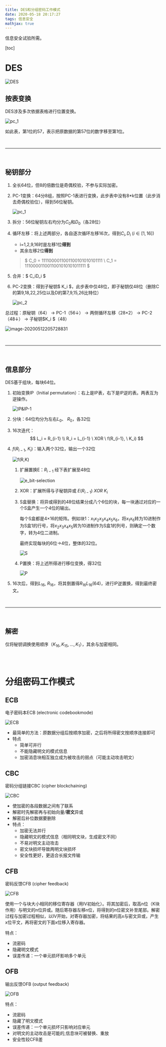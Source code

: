 ```yaml
---
title: DES和分组密码工作模式
date: 2020-05-18 20:17:27
tags: 信息安全
mathjax: true
---
```




信息安全试验所需。

<!--more-->

[toc]

# DES

![DES](DES和分组密码工作模式/DES.png)

## 按表变换

DES涉及多次依据表格进行位置变换。

![pc_1](DES和分组密码工作模式/pc_1.png)

如此表，第1位的57，表示把原数据的第57位的数字移至第1位。

<br/>

---

<br/>

## 秘钥部分

1. 全长64位，但8的倍数位是奇偶校验，不参与实际加密。

2. PC-1变换：64分8组，按照PC-1表进行变换，此步表中没有8*k位置（此步消去奇偶校验位），得到56位秘钥。

	![pc_1](DES和分组密码工作模式/pc_1.png)

3. 拆分：56位秘钥左右均分为$C_0$和$D_0$（各28位）

4. 循环左移：将上述两部分，各自逐次循环左移16次，得到$C_i,D_i \ (i\in[1,16])$

	* i=1,2,9,16时是左移1位**得到**
	* 其余左移2位**得到**

	> $ C_0 = 1111000011001100101010101111
	> \\ C_1 = 1110000110011001010101011111 $

5. 合并：$ C_iD_i $ 

6. PC-2变换：得到子秘钥$ K_i $，此步表中仅48位，即子秘钥仅48位（删除C的第9,18,22,25位以及D的第7,9,15,26比特位）

	![pc_2](DES和分组密码工作模式/pc_2.png)

	

总过程：原秘钥（64） -> PC-1（56↓） -> 两侧循环左移（28×2） -> PC-2（48↓） -> 子秘钥$K_i $（48）

![image-20200512205728831](DES和分组密码工作模式/image-20200512205728831.png)

<br/>

---

<br/>

## 信息部分

DES基于组块，每块64位。

1. 初始变换IP（Initial permutation）：右上是IP表，右下是IP逆的表。两表互为逆操作。

	![IP&IP-1](DES和分组密码工作模式/IP&IP-1.png)

2. 分块：64位均分为左右$L_0、 \ R_0$，各32位

3. 16次迭代：
	$$
	L_i = R_{i-1}
	\\ R_i = L_{i-1} \ XOR \ f(R_{i-1}, \ K_i)
	$$

4. $f(R_{i-1}, \ K_{i})$：输入两个32位，输出一个32位

	![f(R,K)](DES和分组密码工作模式/f(R,K).png)

	1. 扩展置换E：$R_{i-1}$ 经下表扩展至48位

		![e_bit-selection](DES和分组密码工作模式/e_bit-selection.png)

	2. XOR：扩展所得与子秘钥异或 $E(R_{i-1}) \ XOR \ K_i$ 

	3. S盒替换：将异或得到的48位结果分成八个6位的块，每一块通过对应的一个S盒产生一个4位的输出。

		每个S盒都是4×16的矩阵。例如块1：$x_1x_2x_3x_4x_5x_6$，将$x_1x_6$转为10进制作为S盒1的行号，将$x_2x_3x_4x_5$转为10进制作为S盒1的列号，则确定一个数字，转为4位二进制。

		最终实现每块的6位->4位，整体的32位。

		![S](DES和分组密码工作模式/S.png)

	4. P置换：将上述所得进行移位变换，得32位

		![P](DES和分组密码工作模式/P.png)

5. 16次后，得到$L_{16}, \ R_{16}$，将其倒置得$R_{16}L_{16}(64)$，进行IP逆置换，得到最终密文。

<br/>

---

<br/>

## 解密

仅将秘钥调换使用顺序（$K_{16},K_{15},...,K_1$），其余与加密相同。

<br/>

<br/>

# 分组密码工作模式

## ECB

电子密码本ECB (electronic codebookmode)

![ECB](DES和分组密码工作模式/ECB.jpg)

* 最简单的方法：原数据分组后按顺序加密，之后将所得密文按顺序连接即可
* 特点
	* 简单可并行
	* 不能隐藏明文的模式信息
	* 加密消息块相互独立成为被攻击的弱点（可能主动攻击明文）

## CBC

密码分组链接CBC (cipher blockchaining)

![CBC](DES和分组密码工作模式/CBC.jpg)

* 使加密的各段数据之间有了联系
* 解密时先解密再与初始向量/**密文**异或
* 解密后补位数据要删除
* 特点：
	* 加密无法并行
	* 隐藏明文的模式信息（相同明文块，生成密文不同）
	* 不易对明文主动攻击
	* 密文块损坏导致两明文块损坏
	* 安全性更好，更适合长报文传输

## CFB

密码反馈CFB (cipher feedback)

![CFB](DES和分组密码工作模式/CFB.jpg)

使用一个与块大小相同的移位寄存器（用IV初始化）。将其加密后，取高n位（K块作用）与明文的n位异或。随后寄存器左移n位，将得到的n位密文补至尾部。解密过程与加密过程相似，以IV开始，对寄存器加密，将结果的高x与密文异或，产生x位平文，再将密文的下面x位移入寄存器。

特点：

* 流密码
* 隐藏明文模式
* 误差传递：一个单元损坏影响多个单元

## OFB

输出反馈OFB (output feedback)

![OFB](DES和分组密码工作模式/OFB.jpg)

特点：

* 流密码
* 隐藏了明文模式
* 误差传递：一个单元损坏只影响对应单元
* 对明文的主动攻击是可能的,信息块可被替换、重放
* 安全性较CFB差